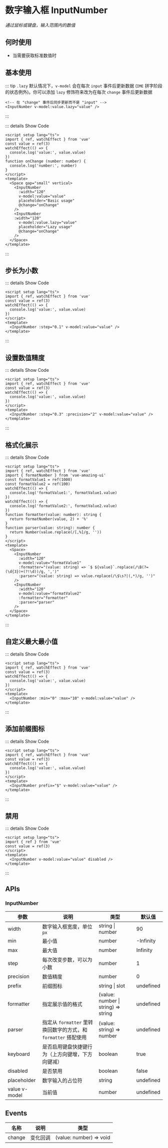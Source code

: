# 数字输入框 InputNumber

<BackTop />
<Watermark fullscreen content="Vue Amazing UI" />

*通过鼠标或键盘，输入范围内的数值*

## 何时使用

- 当需要获取标准数值时

<script setup lang="ts">
import { ref, watchEffect } from 'vue'
import { formatNumber } from 'vue-amazing-ui'
const value = ref(3)
const formatValue1 = ref(1000)
const formatValue2 = ref(100)
watchEffect(() => {
  console.log('value:', value.value)
})
watchEffect(() => {
  console.log('formatValue1:', formatValue1.value)
})
watchEffect(() => {
  console.log('formatValue2:', formatValue2.value)
})
function formatter(value: number): string {
  return formatNumber(value, 2) + '%'
}
function parser(value: string): number {
  return Number(value.replace(/[,%]/g, ''))
}
function onChange(number: number) {
  console.log('change:', number)
}
</script>

## 基本使用

::: tip `.lazy`
默认情况下，`v-model` 会在每次 `input` 事件后更新数据 (`IME` 拼字阶段的状态例外)。你可以添加 `lazy` 修饰符来改为在每次 `change` 事件后更新数据

```vue
<!-- 在 "change" 事件后同步更新而不是 "input" -->
<InputNumber v-model:value.lazy="value" />
```

:::

<Space gap="small" vertical>
  <InputNumber
    :width="120"
    v-model:value="value"
    placeholder="Basic usage"
    @change="onChange"
  />
  <InputNumber
  :width="120"
    v-model:value.lazy="value"
    placeholder="Lazy usage"
    @change="onChange"
  />
</Space>

::: details Show Code

```vue
<script setup lang="ts">
import { ref, watchEffect } from 'vue'
const value = ref(3)
watchEffect(() => {
  console.log('value:', value.value)
})
function onChange (number: number) {
  console.log('number:', number)
}
</script>
<template>
  <Space gap="small" vertical>
    <InputNumber
      :width="120"
      v-model:value="value"
      placeholder="Basic usage"
      @change="onChange"
    />
    <InputNumber
    :width="120"
      v-model:value.lazy="value"
      placeholder="Lazy usage"
      @change="onChange"
    />
  </Space>
</template>
```

:::

## 步长为小数

<InputNumber :step="0.1" v-model:value="value" />

::: details Show Code

```vue
<script setup lang="ts">
import { ref, watchEffect } from 'vue'
const value = ref(3)
watchEffect(() => {
  console.log('value:', value.value)
})
</script>
<template>
  <InputNumber :step="0.1" v-model:value="value" />
</template>
```

:::

## 设置数值精度

<InputNumber :step="0.3" :precision="2" v-model:value="value" />

::: details Show Code

```vue
<script setup lang="ts">
import { ref, watchEffect } from 'vue'
const value = ref(3)
watchEffect(() => {
  console.log('value:', value.value)
})
</script>
<template>
  <InputNumber :step="0.3" :precision="2" v-model:value="value" />
</template>
```

:::

## 格式化展示

<Space>
  <InputNumber
    :width="120"
    v-model:value="formatValue1"
    :formatter="(value: string) => `$ ${value}`.replace(/\B(?=(\d{3})+(?!\d))/g, ',')"
    :parser="(value: string) => value.replace(/\$\s?|(,*)/g, '')"
  />
  <InputNumber
    :width="120"
    v-model:value="formatValue2"
    :formatter="formatter"
    :parser="parser"
  />
</Space>

::: details Show Code

```vue
<script setup lang="ts">
import { ref, watchEffect } from 'vue'
import { formatNumber } from 'vue-amazing-ui'
const formatValue1 = ref(1000)
const formatValue2 = ref(100)
watchEffect(() => {
  console.log('formatValue1:', formatValue1.value)
})
watchEffect(() => {
  console.log('formatValue2:', formatValue2.value)
})
function formatter(value: number): string {
  return formatNumber(value, 2) + '%'
}
function parser(value: string): number {
  return Number(value.replace(/[,%]/g, ''))
}
</script>
<template>
  <Space>
    <InputNumber
      :width="120"
      v-model:value="formatValue1"
      :formatter="(value: string) => `$ ${value}`.replace(/\B(?=(\d{3})+(?!\d))/g, ',')"
      :parser="(value: string) => value.replace(/\$\s?|(,*)/g, '')"
    />
    <InputNumber
      :width="120"
      v-model:value="formatValue2"
      :formatter="formatter"
      :parser="parser"
    />
  </Space>
</template>
```

:::

## 自定义最大最小值

<InputNumber :min="0" :max="10" v-model:value="value" />

::: details Show Code

```vue
<script setup lang="ts">
import { ref, watchEffect } from 'vue'
const value = ref(3)
watchEffect(() => {
  console.log('value:', value.value)
})
</script>
<template>
  <InputNumber :min="0" :max="10" v-model:value="value" />
</template>
```

:::

## 添加前缀图标

<InputNumber prefix="$" v-model:value="value" />

::: details Show Code

```vue
<script setup lang="ts">
import { ref, watchEffect } from 'vue'
const value = ref(3)
watchEffect(() => {
  console.log('value:', value.value)
})
</script>
<template>
  <InputNumber prefix="$" v-model:value="value" />
</template>
```

:::

## 禁用

<InputNumber v-model:value="value" disabled />

::: details Show Code

```vue
<script setup lang="ts">
import { ref } from 'vue'
const value = ref(3)
</script>
<template>
  <InputNumber v-model:value="value" disabled />
</template>
```

:::

## APIs

### InputNumber

参数 | 说明 | 类型 | 默认值
-- | -- | -- | --
width | 数字输入框宽度，单位 `px` | string &#124; number | 90
min | 最小值 | number | -Infinity
max | 最大值 | number | Infinity
step | 每次改变步数，可以为小数 | number | 1
precision | 数值精度 | number | 0
prefix | 前缀图标 | string &#124; slot | undefined
formatter | 指定展示值的格式 | (value: number \| string) => string | undefined
parser | 指定从 `formatter` 里转换回数字的方式，和 `formatter` 搭配使用 | (value: string) => number | undefined
keyboard | 是否启用键盘快捷键行为（上方向键增，下方向键减） | boolean | true
disabled | 是否禁用 | boolean | false
placeholder | 数字输入的占位符 | string | undefined
value <Tag color="cyan">v-model</Tag> | 当前值 | number | undefined

## Events

名称 | 说明 | 类型
-- | -- | --
change | 变化回调 | (value: number) => void
